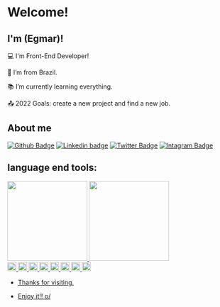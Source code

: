 # Welcome!

 

## I'm (Egmar)!

 

:computer: I'm Front-End Developer!

:house_with_garden: I’m from Brazil.

:books: I’m currently learning everything.

:outbox_tray: 2022 Goals: create a new project and find a new job.

 

## About me

[![Github Badge](https://img.shields.io/badge/GitHub-100000?style=for-the-badge&logo=github&logoColor=white&link=https://github.com/afonsoegmar/afonsoegmar)](https://github.com/afonsoegmar/afonsoegmar)
[![Linkedin badge](https://img.shields.io/badge/LinkedIn-0077B5?style=for-the-badge&logo=linkedin&logoColor=white&link=https://www.linkedin.com/in/egmar-afonso-dos-santos-65936414/)](https://www.linkedin.com/in/egmar-afonso-dos-santos-65936414/)
[![Twitter Badge](https://img.shields.io/badge/Twitter-1DA1F2?style=for-the-badge&logo=twitter&logoColor=white&logoColor=white&link=https://twitter.com/AfonsoEgmar)](https://twitter.com/AfonsoEgmar)
[![Intagram Badge](https://img.shields.io/badge/Instagram-E4405F?style=for-the-badge&logo=instagram&logoColor=white&link=https//https://www.instagram.com/egmarafonsodos/)](https://www.instagram.com/egmarafonsodos/)
## language end tools:
<div>
<a href="https://github.com/https://github.com/afonsoegmar">
<img height="180em" src="https://github-readme-stats.vercel.app/api/top-langs/?username=https://github.com/afonsoegmar&layout=compact&langs_count=7&theme=dracula"/>
<img height="180em" src="https://github-readme-stats.vercel.app/api?username=https://github.com/afonsoegmar&show_icons=true&theme=dracula&include_all_commits=true&count_private=true"/>
</div>
<code><img height= "20"src= "https://img.shields.io/badge/C%2B%2B-00599C?style=for-the-badge&logo=c%2B%2B&logoColor=white"></code>
<code><img height= "20"src=https://img.shields.io/badge/HTML5-E34F26?style=for-the-badge&logo=html5&logoColor=white"></code>
<code><img height= "20"src=https://img.shields.io/badge/Java-ED8B00?style=for-the-badge&logo=java&logoColor=white"></code>
<code><img height= "20"src=https://img.shields.io/badge/JavaScript-323330?style=for-the-badge&logo=javascript&logoColor=F7DF1E"></code>
<code><img height= "20"src=https://img.shields.io/badge/Python-FFD43B?style=for-the-badge&logo=python&logoColor=blue"></code>
<code><img height= "20"src=	https://img.shields.io/badge/Scratch-4D97FF?style=for-the-badge&logo=Scratch&logoColor=white"></code>
<code><img height= "20"src= https://img.shields.io/badge/Bootstrap-563D7C?style=for-the-badge&logo=bootstrap&logoColor=white"></code>
<code><img height= "20"src= https://img.shields.io/badge/MySQL-005C84?style=for-the-badge&logo=mysql&logoColor=white"></code>

- Thanks for visiting.

- Enjoy it!! o/
